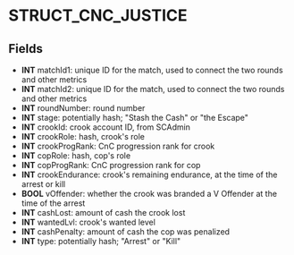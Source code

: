 # STRUCT_CNC_JUSTICE

## Fields
* **INT** matchId1: unique ID for the match, used to connect the two rounds and other metrics
* **INT** matchId2: unique ID for the match, used to connect the two rounds and other metrics
* **INT** roundNumber: round number
* **INT** stage: potentially hash; "Stash the Cash" or "the Escape"
* **INT** crookId: crook account ID, from SCAdmin
* **INT** crookRole: hash, crook's role
* **INT** crookProgRank: CnC progression rank for crook
* **INT** copRole: hash, cop's role
* **INT** copProgRank: CnC progression rank for cop
* **INT** crookEndurance: crook's remaining endurance, at the time of the arrest or kill
* **BOOL** vOffender: whether the crook was branded a V Offender at the time of the arrest
* **INT** cashLost: amount of cash the crook lost
* **INT** wantedLvl: crook's wanted level
* **INT** cashPenalty: amount of cash the cop was penalized
* **INT** type: potentially hash; "Arrest" or "Kill"